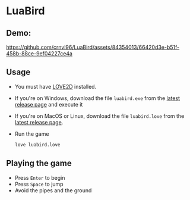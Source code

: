 # LuaBird

## Demo:

https://github.com/crnvl96/LuaBird/assets/84354013/66420d3e-b51f-458b-88ce-9ef04227ce4a

## Usage

- You must have [LOVE2D](https://love2d.org/wiki/Getting_Started) installed.

- If you're on Windows, download the file `luabird.exe` from the [latest release page](https://github.com/crnvl96/LuaBird/releases/tag/v1.0.1) and execute it
- If you're on MacOS or Linux, download the file `luabird.love` from the [latest release page](https://github.com/crnvl96/LuaBird/releases/tag/v1.0.1).
- Run the game
  ```bash
  love luabird.love
  ```

## Playing the game
- Press `Enter` to begin
- Press `Space` to jump
- Avoid the pipes and the ground
